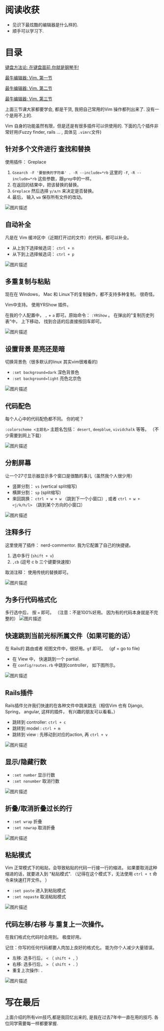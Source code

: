 # 阅读收获

- 见识下最炫酷的编辑器是什么样的.
- 顺手可以学习下.

# 目录

[键盘方法论:  在键盘面前,你就是钢琴手!  ](http://www.imooc.com/article/13277)

[最牛编辑器: Vim.  第一节](http://www.imooc.com/article/13269)

[最牛编辑器: Vim.  第二节](http://www.imooc.com/article/13272)

[最牛编辑器: Vim.  第三节](http://www.imooc.com/article/13275)

上面三节课大家都要学会, 都是干货, 我把自己常用的Vim 操作都列出来了. 没有一个是用不上的.

Vim 自身的功能虽然有限，但是还是有很多插件可以供使用的. 下面的几个插件非常好用(Fuzzy finder, rails ... , 具体见 `.vimrc`文件)

## 针对多个文件进行 查找和替换

使用插件： Greplace

1. `Gsearch -F '要替换的字符串' . -R --include=*rb`
这里的 `-F`, `-R --include=*rb` 这些参数，跟`grep`中的一样。
2. 在返回的结果中，把该替换的替换。
3. `Greplace` 然后选择 `y/a/n` 来决定是否替换。
4. 最后， 输入 `wa` 保存所有文件的改动。

![图片描述][1]

## 自动补全

凡是在 Vim 缓冲区中（近期打开过的文件）的代码，都可以补全。

- 从上到下选择候选词： `ctrl + n`
- 从下到上选择候选词： `ctrl + p`

![图片描述][2]

## 多重复制与粘贴

现在在 Windows， Mac 和  Linux下的复制操作，都不支持多种复制。 很奇怪。

Vim中支持。 使用YRShow 插件。

在我的个人配置中， `,` + `a` 即可。原始命令：  `:YRShow` 。 在弹出的“复制历史列表”中， 上下移动， 找到合适的后直接按回车即可。

![图片描述][3]

## 设置背景 是亮还是暗

切换背景色（很多默认的linux 其实vim很难看的)

- `:set background=dark` 深色背景色
- `:set background=light` 亮色北京色

![图片描述][4]

## 代码配色

每个人心中的代码配色都不同。 你的呢？

`:colorscheme <主题名>`  主题名包括： `desert`, `deepblue`, `vividchalk`  等等。 （不少需要到网上下载）

![图片描述][5]

## 分割屏幕

让一个27寸显示器显示多个窗口是很酷的事儿（虽然我个人很少用）

- 竖屏分割：  `vs`  (vertical split缩写)
- 横屏分割：  `sp`  (split缩写)
- 来回跳换：  `ctrl + w + w` （跳到下一个小窗口）, 或者  `ctrl + w + <j/k/h/l>` （跳到某个方向的小窗口）

![图片描述][6]

## 注释多行

这里使用了插件： nerd-commentor. 我为它配置了自己的快捷键。

1. 选中多行 (`shift + v`)
2. `,cb`  (逗号 c b  三个键要快速按）

 取消注释： 使用传统的替换即可。

![图片描述][7]

## 为多行代码格式化

多行选中后， 按 `=` 即可。 （注意：不是100%好用。 因为有的代码本身就是不完整的）
![图片描述][8]

## 快速跳到当前光标所属文件（如果可能的话）

在 Rails的 路由或者 视图文件中，很好用。`gf` 即可。 （gf = go to file)

- 在 View 中， 快速跳到一个 partial.
- 在 `config/routes.rb` 中跳到controller， 如下图所示。

![图片描述][9]

## Rails插件

Rails插件允许我们快速的在各种文件中跳来跳去（相信Vim 也有 Django, Spring， angular, 这样的插件， 有兴趣的朋友可以看看。）

- 跳转到 controller:  `ctrl + c`
- 跳转到 model :  `ctrl + m`
- 跳转到 view :  先移动到对应的action, 再 `ctrl + v`


![图片描述][10]

## 显示/隐藏行数

- `:set number`    显示行数
- `:set nonumber`  取消行数

![图片描述][11]

## 折叠/取消折叠过长的行

- `:set wrap`  折叠
- `:set nowrap`  取消折叠

![图片描述][12]

##  粘贴模式

Vim 正常模式下的粘贴，会导致粘贴的代码一行接一行的缩进。 如果要取消这种缩进的话，就要进入到 "粘贴模式".  （记得在这个模式下，无法使用 `ctrl + t` 命令来快速打开文件。 ）

- `:set paste` 进入到粘贴模式
- `:set nopaste` 取消粘贴模式

![图片描述][13]

## 代码左移/右移 与 重复上一次操作。

在我们格式化代码时会用到。 极度好用。

记住：你写的任何代码都要人肉加上良好的格式化。 能为你个人减少大量错误。

- 左移:  选多行后， `<` （ `shift + ,` ）
- 右移:  选多行后， `>` （ `shift + .` ）
- 重复上次操作:    `.`

![图片描述][14]

# 写在最后

上面介绍的所有vim技巧,都是我回忆出来的, 是我在过去7年中一直在用的技巧.  各位同学需要每一样都要掌握.

  [1]: http://img.mukewang.com/57e8e1f90001a95709340522.gif
  [2]: http://img.mukewang.com/57e8e4710001d80009340522.gif
  [3]: http://img.mukewang.com/57e8e4d70001d28409340522.gif
  [4]: http://img.mukewang.com/57e8e5640001155709340522.gif
  [5]: http://img.mukewang.com/57e8e5be0001027809340522.gif
  [6]: http://img.mukewang.com/57e8e6340001b6ba00010001.gif
  [7]: http://img.mukewang.com/57e8e6c000012e3c00010001.gif
  [8]: http://img.mukewang.com/57e8e7910001679509340524.gif
  [9]: http://img.mukewang.com/57e8e7df00019c9c09340522.gif
  [10]: http://img.mukewang.com/57e8e89b0001444100010001.gif
  [11]: http://img.mukewang.com/57e8e97c0001ee8f00010001.gif
  [12]: http://img.mukewang.com/57e8ea3d00017d4d00010001.gif
  [13]: http://img.mukewang.com/57e8ecf10001c5aa09340508.gif
  [14]: http://img.mukewang.com/57e8eeea00014a3405460007.gif
